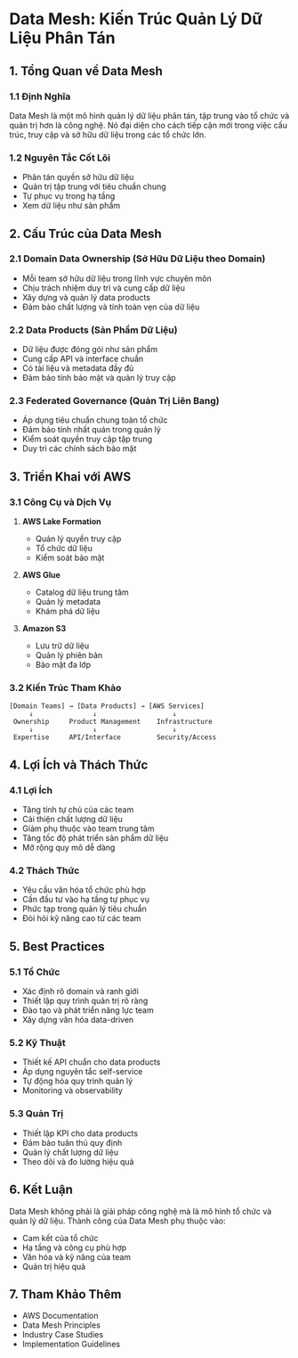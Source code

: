 # Data Mesh: Kiến Trúc Quản Lý Dữ Liệu Phân Tán

## 1. Tổng Quan về Data Mesh

### 1.1 Định Nghĩa
Data Mesh là một mô hình quản lý dữ liệu phân tán, tập trung vào tổ chức và quản trị hơn là công nghệ. Nó đại diện cho cách tiếp cận mới trong việc cấu trúc, truy cập và sở hữu dữ liệu trong các tổ chức lớn.

### 1.2 Nguyên Tắc Cốt Lõi
- Phân tán quyền sở hữu dữ liệu
- Quản trị tập trung với tiêu chuẩn chung
- Tự phục vụ trong hạ tầng
- Xem dữ liệu như sản phẩm

## 2. Cấu Trúc của Data Mesh

### 2.1 Domain Data Ownership (Sở Hữu Dữ Liệu theo Domain)
- Mỗi team sở hữu dữ liệu trong lĩnh vực chuyên môn
- Chịu trách nhiệm duy trì và cung cấp dữ liệu
- Xây dựng và quản lý data products
- Đảm bảo chất lượng và tính toàn vẹn của dữ liệu

### 2.2 Data Products (Sản Phẩm Dữ Liệu)
- Dữ liệu được đóng gói như sản phẩm
- Cung cấp API và interface chuẩn
- Có tài liệu và metadata đầy đủ
- Đảm bảo tính bảo mật và quản lý truy cập

### 2.3 Federated Governance (Quản Trị Liên Bang)
- Áp dụng tiêu chuẩn chung toàn tổ chức
- Đảm bảo tính nhất quán trong quản lý
- Kiểm soát quyền truy cập tập trung
- Duy trì các chính sách bảo mật

## 3. Triển Khai với AWS

### 3.1 Công Cụ và Dịch Vụ
1. **AWS Lake Formation**
   - Quản lý quyền truy cập
   - Tổ chức dữ liệu
   - Kiểm soát bảo mật

2. **AWS Glue**
   - Catalog dữ liệu trung tâm
   - Quản lý metadata
   - Khám phá dữ liệu

3. **Amazon S3**
   - Lưu trữ dữ liệu
   - Quản lý phiên bản
   - Bảo mật đa lớp

### 3.2 Kiến Trúc Tham Khảo
```
[Domain Teams] → [Data Products] → [AWS Services]
     ↓               ↓                   ↓
 Ownership     Product Management    Infrastructure
     ↓               ↓                   ↓
 Expertise     API/Interface         Security/Access
```

## 4. Lợi Ích và Thách Thức

### 4.1 Lợi Ích
- Tăng tính tự chủ của các team
- Cải thiện chất lượng dữ liệu
- Giảm phụ thuộc vào team trung tâm
- Tăng tốc độ phát triển sản phẩm dữ liệu
- Mở rộng quy mô dễ dàng

### 4.2 Thách Thức
- Yêu cầu văn hóa tổ chức phù hợp
- Cần đầu tư vào hạ tầng tự phục vụ
- Phức tạp trong quản lý tiêu chuẩn
- Đòi hỏi kỹ năng cao từ các team

## 5. Best Practices

### 5.1 Tổ Chức
- Xác định rõ domain và ranh giới
- Thiết lập quy trình quản trị rõ ràng
- Đào tạo và phát triển năng lực team
- Xây dựng văn hóa data-driven

### 5.2 Kỹ Thuật
- Thiết kế API chuẩn cho data products
- Áp dụng nguyên tắc self-service
- Tự động hóa quy trình quản lý
- Monitoring và observability

### 5.3 Quản Trị
- Thiết lập KPI cho data products
- Đảm bảo tuân thủ quy định
- Quản lý chất lượng dữ liệu
- Theo dõi và đo lường hiệu quả

## 6. Kết Luận
Data Mesh không phải là giải pháp công nghệ mà là mô hình tổ chức và quản lý dữ liệu. Thành công của Data Mesh phụ thuộc vào:
- Cam kết của tổ chức
- Hạ tầng và công cụ phù hợp
- Văn hóa và kỹ năng của team
- Quản trị hiệu quả

## 7. Tham Khảo Thêm
- AWS Documentation
- Data Mesh Principles
- Industry Case Studies
- Implementation Guidelines